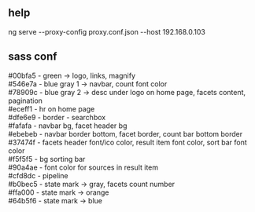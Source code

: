 ## help
ng serve --proxy-config proxy.conf.json --host 192.168.0.103

## sass conf
#00bfa5 - green -> logo, links, magnify  
#546e7a - blue gray 1 -> navbar, count font color   
#78909c - blue gray 2 -> desc under logo on home page, facets content, pagination  
#eceff1 - hr on home page  
#dfe6e9 - border - searchbox  
#fafafa - navbar bg, facet header bg  
#ebebeb - navbar border bottom, facet border, count bar bottom border  
#37474f - facets header font/ico color, result item font color, sort bar font color  
#f5f5f5 - bg sorting bar  
#90a4ae - font color for sources in result item   
#cfd8dc - pipeline  
#b0bec5 - state mark -> gray, facets count number  
#ffa000 - state mark -> orange  
#64b5f6 - state mark -> blue  
